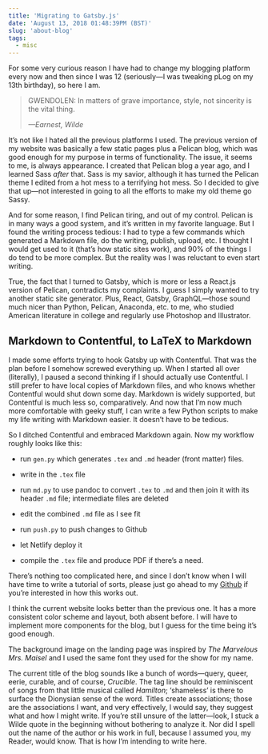 ```yaml
---
title: 'Migrating to Gatsby.js'
date: 'August 13, 2018 01:48:39PM (BST)'
slug: 'about-blog'
tags:
  - misc
---
```


For some very curious reason I have had to change my blogging platform
every now and then since I was 12 (seriously—I was tweaking pLog on my
13th birthday), so here I am.

<!--more-->

<blockquote>
<p class="character-speech">
<span class="sc">GWENDOLEN</span>: In matters of grave importance, style, not sincerity is the vital thing.
</p>
<cite>—<i>Earnest</i>, Wilde</cite>
</blockquote>

It’s not like I hated all the previous platforms I used. The previous
version of my website was basically a few static pages plus a Pelican
blog, which was good enough for my purpose in terms of functionality. The
issue, it seems to me, is always appearance. I created that Pelican blog
a year ago, and I learned Sass _after_ that. Sass is my savior, although
it has turned the Pelican theme I edited from a hot mess to a terrifying
hot mess. So I decided to give that up—not interested in going to all the
efforts to make my old theme go Sassy.

And for some reason, I find Pelican tiring, and out of my control. Pelican
is in many ways a good system, and it’s written in my favorite language.
But I found the writing process tedious: I had to type a few commands
which generated a Markdown file, do the writing, publish, upload, etc.
I thought I would get used to it (that’s how static sites work), and
90% of the things I do tend to be more complex. But the reality was
I was reluctant to even start writing.

True, the fact that I turned to Gatsby, which is more or less a React.js
version of Pelican, contradicts my complaints. I guess
I simply wanted to try another static site generator. Plus, React, Gatsby,
GraphQL—those sound much nicer than Python, Pelican, Anaconda, etc.
to me, who studied American literature in college and regularly use
Photoshop and Illustrator.

## Markdown to Contentful, to LaTeX to Markdown

I made some efforts trying to hook Gatsby up with Contentful. That was
the plan before I somehow screwed everything up. When I started all
over (literally), I paused a second thinking if I should actually use
Contentful. I still prefer to have local copies of Markdown files,
and who knows whether Contentful would shut down some day. Markdown
is widely supported, but Contentful is much less so, comparatively.
And now that I’m now much more comfortable with geeky stuff, I can
write a few Python scripts to make my life writing with Markdown
easier. It doesn’t have to be tedious.

So I ditched Contentful and embraced Markdown again. Now my workflow
roughly looks like this:

- run `gen.py` which generates `.tex` and `.md` header (front matter)
  files.

- write in the `.tex` file

- run `md.py` to use pandoc to convert `.tex` to `.md` and then join
  it with its header `.md` file; intermediate files are deleted

- edit the combined `.md` file as I see fit

- run `push.py` to push changes to Github

- let Netlify deploy it

- compile the `.tex` file and produce <span class="sc">PDF</span> if there’s a need.

There’s nothing too complicated here, and since I don’t know when I will
have time to write a tutorial of sorts, please just go ahead to my
[Github](https://github.com/kentchang/kentchang.com-main) if you’re interested in how this works out.

I think the current website looks better than the previous one. It has a
more consistent color scheme and layout, both absent before. I will have
to implement more components for the blog, but I guess for the time
being it’s good enough.

The background image on the landing page was
inspired by _The Marvelous Mrs. Maisel_ and I used the same font they
used for the show for my name.

The current title of the blog sounds like a bunch of words—query, queer, eerie, curable,
and of course, _Crucible_. The tag line should be reminiscent of songs from that little musical
called _Hamilton_; ‘shameless’ is there to surface the Dionysian sense of the word.
Titles create associations; those are the associations I want, and very effectively, I would say,
they suggest what and how I might write. If you’re still unsure of the latter—look,
I stuck a Wilde quote in the beginning without bothering to analyze it. Nor did I
spell out the name of the author or his work in full, because I assumed you,
my Reader, would know. That is how I’m intending to write here.
